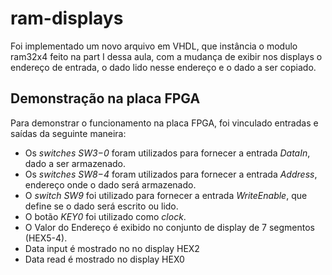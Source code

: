 ram-displays
==============

Foi implementado um novo arquivo em VHDL, que instância o modulo ram32x4 feito na part I dessa aula, com a mudança
de exibir nos displays o endereço de entrada, o dado lido nesse endereço e o dado a ser copiado.

## Demonstração na placa FPGA

Para demonstrar o funcionamento na placa FPGA, foi vinculado entradas e saídas da seguinte maneira:

 - Os *switches* *SW3−0* foram utilizados para fornecer a entrada *DataIn*, dado a ser armazenado.
 - Os *switches* *SW8−4* foram utilizados para fornecer a entrada *Address*, endereço onde o dado será armazenado.
 - O *switch* *SW9* foi utilizado para fornecer a entrada *WriteEnable*, que define se o dado será escrito ou lido.
 - O botão *KEY0* foi utilizado como *clock*.
 - O Valor do Endereço é exibido no conjunto de display de 7 segmentos (HEX5-4).
 - Data input é mostrado no no display HEX2
 - Data read é mostrado no display HEX0

